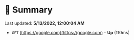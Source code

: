 # 📖 Summary
Last updated: **5/13/2022, 12:00:04 AM**

- `GET` [https://google.com](https://google.com) - **Up** (110ms)

